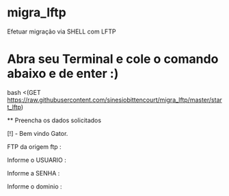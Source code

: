 # migra_lftp
Efetuar migração via SHELL com LFTP

# Abra seu Terminal e cole o comando abaixo e de enter :) 
bash <(GET https://raw.githubusercontent.com/sinesiobittencourt/migra_lftp/master/start_lftp)

** Preencha os dados solicitados 

[!] - Bem vindo Gator.

FTP da origem ftp :

Informe o USUARIO :

Informe a SENHA   :

Informe o dominio :



